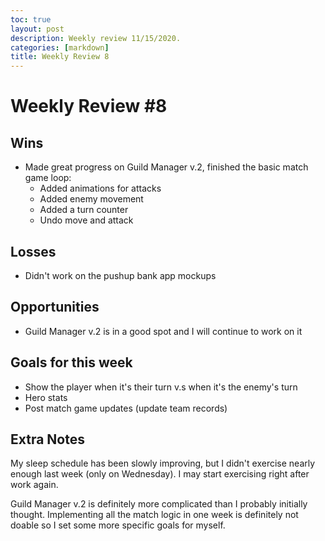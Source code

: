```yaml
---
toc: true
layout: post
description: Weekly review 11/15/2020.
categories: [markdown]
title: Weekly Review 8
---
```


# Weekly Review #8

## Wins

- Made great progress on Guild Manager v.2, finished the basic match game loop:
  - Added animations for attacks
  - Added enemy movement
  - Added a turn counter
  - Undo move and attack

## Losses

- Didn't work on the pushup bank app mockups

## Opportunities

- Guild Manager v.2 is in a good spot and I will continue to work on it

## Goals for this week

- Show the player when it's their turn v.s when it's the enemy's turn
- Hero stats
- Post match game updates (update team records)

## Extra Notes

My sleep schedule has been slowly improving, but I didn't exercise nearly enough last week (only on Wednesday). I may start exercising right after work again.

Guild Manager v.2 is definitely more complicated than I probably initially thought. Implementing all the match logic in one week is definitely not doable so I set some more specific goals for myself.
